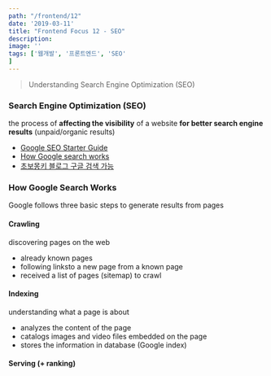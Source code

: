```yaml
---
path: "/frontend/12"
date: '2019-03-11'
title: "Frontend Focus 12 - SEO"
description: 
image: ''
tags: ['웹개발', '프론트엔드', 'SEO'
]
---
```

> Understanding Search Engine Optimization (SEO)

### Search Engine Optimization (SEO)
the process of __affecting the visibility__ of a website __for better search engine results__ (unpaid/organic results)

- [Google SEO Starter Guide](https://support.google.com/webmasters/answer/7451184?hl=en)
- [How Google search works](https://support.google.com/webmasters/answer/70897)
- [초보몽키 블로그 구글 검색 가능](https://wayhome25.github.io/etc/2017/02/20/google-search-sitemap-jekyll/)

### How Google Search Works
Google follows three basic steps to generate results from pages

#### Crawling
discovering pages on the web
- already known pages
- following linksto a new page from a known page
- received a list of pages (sitemap) to crawl

#### Indexing
understanding what a page is about
- analyzes the content of the page
- catalogs images and video files embedded on the page
- stores the information in database (Google index)

#### Serving (+ ranking)
